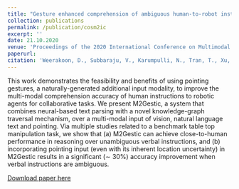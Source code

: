 ```yaml
---
title: "Gesture enhanced comprehension of ambiguous human-to-robot instructions"
collection: publications
permalink: /publication/cosm2ic
excerpt: ''
date: 21.10.2020
venue: 'Proceedings of the 2020 International Conference on Multimodal Interaction'
paperurl: 
citation: 'Weerakoon, D., Subbaraju, V., Karumpulli, N., Tran, T., Xu, Q., Tan, U.X., Lim, J.H. and Misra, A., 2020, October. Gesture enhanced comprehension of ambiguous human-to-robot instructions. In Proceedings of the 2020 International Conference on Multimodal Interaction (pp. 251-259).'
---
```

This work demonstrates the feasibility and benefits of using pointing gestures, a naturally-generated additional input modality, to improve the multi-modal comprehension accuracy of human instructions to robotic agents for collaborative tasks. We present M2Gestic, a system that combines neural-based text parsing with a
novel knowledge-graph traversal mechanism, over a multi-modal input of vision, natural language text and pointing. Via multiple studies related to a benchmark table top manipulation task, we show that (a) M2Gestic can achieve close-to-human performance in reasoning over unambiguous verbal instructions, and (b) incorporating pointing input (even with its inherent location uncertainty) in M2Gestic results in a significant (∼ 30%) accuracy improvement when verbal instructions are ambiguous.

[Download paper here](https://ink.library.smu.edu.sg/cgi/viewcontent.cgi?article=6373&context=sis_research)

<!-- Recommended citation: Weerakoon, D., Subbaraju, V., Tran, T. and Misra, A., 2022. Cosm2ic: Optimizing real-time multi-modal instruction comprehension. IEEE Robotics and Automation Letters, 7(4), pp.10697-10704. -->